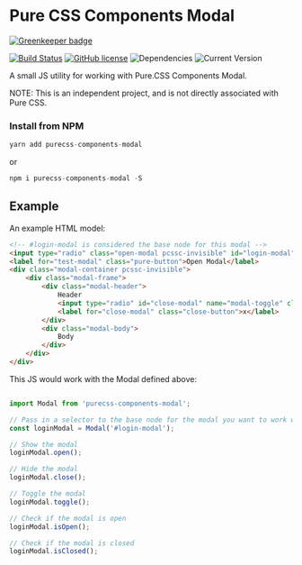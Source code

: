 Pure CSS Components Modal
==================

[![Greenkeeper badge](https://badges.greenkeeper.io/joe-crick/pure-css-components-modal.svg)](https://greenkeeper.io/)

[![Build Status](https://travis-ci.org/joe-crick/pure-css-components-modal.svg?branch=master)](https://travis-ci.org/joe-crick/pure-css-components-modal)
[![GitHub license](https://img.shields.io/github/license/Day8/re-frame.svg)](license.txt) 
![Dependencies](https://img.shields.io/badge/dependencies-up%20to%20date-brightgreen.svg)
![Current Version](https://img.shields.io/badge/version-0.0.1-green.svg)


A small JS utility for working with Pure.CSS Components Modal. 

NOTE: This is an independent project, and is not directly associated with Pure CSS.

### Install from NPM

```js
yarn add purecss-components-modal
```
or
```js
npm i purecss-components-modal -S
```

## Example

An example HTML model:

```html
<!-- #login-modal is considered the base node for this modal -->
<input type="radio" class="open-modal pcssc-invisible" id="login-modal" name="modal-toggle"/>
<label for="test-modal" class="pure-button">Open Modal</label>
<div class="modal-container pcssc-invisible">
    <div class="modal-frame">
        <div class="modal-header">
            Header
            <input type="radio" id="close-modal" name="modal-toggle" class="close-modal pcssc-invisible"/>
            <label for="close-modal" class="close-button">x</label>
        </div>
        <div class="modal-body">
            Body
        </div>
    </div>
</div>
```
This JS would work with the Modal defined above: 

```js

import Modal from 'purecss-components-modal';

// Pass in a selector to the base node for the modal you want to work with
const loginModal = Modal('#login-modal');

// Show the modal
loginModal.open();

// Hide the modal
loginModal.close();

// Toggle the modal
loginModal.toggle();

// Check if the modal is open
loginModal.isOpen();

// Check if the modal is closed
loginModal.isClosed();

```

